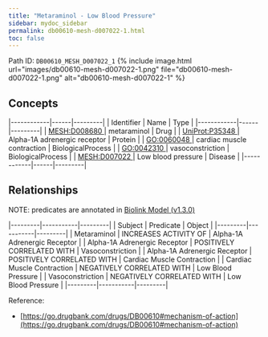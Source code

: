 ```yaml
---
title: "Metaraminol - Low Blood Pressure"
sidebar: mydoc_sidebar
permalink: db00610-mesh-d007022-1.html
toc: false 
---
```



Path ID: `DB00610_MESH_D007022_1`
{% include image.html url="images/db00610-mesh-d007022-1.png" file="db00610-mesh-d007022-1.png" alt="db00610-mesh-d007022-1" %}

## Concepts

|------------|------|---------|
| Identifier | Name | Type    |
|------------|------|---------|
| <a href="https://identifiers.org/MESH:D008680">MESH:D008680 </a> | metaraminol | Drug |
| <a href="https://identifiers.org/UniProt:P35348">UniProt:P35348 </a> | Alpha-1A adrenergic receptor | Protein |
| <a href="https://identifiers.org/GO:0060048">GO:0060048 </a> | cardiac muscle contraction | BiologicalProcess |
| <a href="https://identifiers.org/GO:0042310">GO:0042310 </a> | vasoconstriction | BiologicalProcess |
| <a href="https://identifiers.org/MESH:D007022">MESH:D007022 </a> | Low blood pressure | Disease |
|------------|------|---------|

## Relationships


NOTE: predicates are annotated in <a href="https://github.com/biolink/biolink-model/releases/tag/v1.3.0">Biolink Model (v1.3.0)</a>

|---------|-----------|---------|
| Subject | Predicate | Object  |
|---------|-----------|---------|
| Metaraminol | INCREASES ACTIVITY OF | Alpha-1A Adrenergic Receptor |
| Alpha-1A Adrenergic Receptor | POSITIVELY CORRELATED WITH | Vasoconstriction |
| Alpha-1A Adrenergic Receptor | POSITIVELY CORRELATED WITH | Cardiac Muscle Contraction |
| Cardiac Muscle Contraction | NEGATIVELY CORRELATED WITH | Low Blood Pressure |
| Vasoconstriction | NEGATIVELY CORRELATED WITH | Low Blood Pressure |
|---------|-----------|---------|

Reference: 
  - [https://go.drugbank.com/drugs/DB00610#mechanism-of-action](https://go.drugbank.com/drugs/DB00610#mechanism-of-action)
